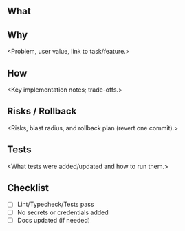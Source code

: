 <!-- Optional helper for PR bodies -->

## What
<Plain-language summary of the change.>

## Why
<Problem, user value, link to task/feature.>

## How
<Key implementation notes; trade-offs.>

## Risks / Rollback
<Risks, blast radius, and rollback plan (revert one commit).>

## Tests
<What tests were added/updated and how to run them.>

## Checklist
- [ ] Lint/Typecheck/Tests pass
- [ ] No secrets or credentials added
- [ ] Docs updated (if needed)
